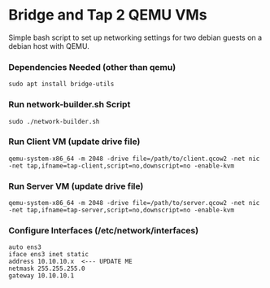 # Bridge and Tap 2 QEMU VMs

Simple bash script to set up networking settings for two debian guests on a debian host with QEMU. 

### Dependencies Needed (other than qemu)
```
sudo apt install bridge-utils
```
### Run network-builder.sh Script
```
sudo ./network-builder.sh
```
### Run Client VM (update drive file)
```
qemu-system-x86_64 -m 2048 -drive file=/path/to/client.qcow2 -net nic -net tap,ifname=tap-client,script=no,downscript=no -enable-kvm
```
### Run Server VM (update drive file)
```
qemu-system-x86_64 -m 2048 -drive file=/path/to/server.qcow2 -net nic -net tap,ifname=tap-server,script=no,downscript=no -enable-kvm
```
### Configure Interfaces (/etc/network/interfaces)
```
auto ens3
iface ens3 inet static
address 10.10.10.x  <--- UPDATE ME
netmask 255.255.255.0
gateway 10.10.10.1
```
